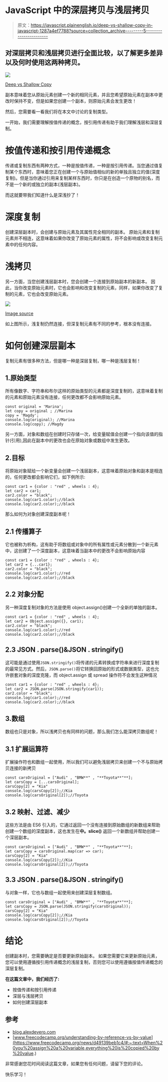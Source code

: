 # JavaScript 中的深层拷贝与浅层拷贝

> 原文：<https://javascript.plainenglish.io/deep-vs-shallow-copy-in-javascript-1287a4ef7788?source=collection_archive---------5----------------------->

## 对深层拷贝和浅层拷贝进行全面比较，以了解更多差异以及何时使用这两种拷贝。

![](img/fceae0ec28273565572d52dce47e037b.png)

[Deep vs Shallow Copy](https://blog.alexdevero.com/)

副本意味着您从原始元素创建一个新的相同元素，并且您希望原始元素在副本中更改时保持不变，但是如果您创建一个副本，则原始元素会发生更改！

然后，您需要看一看我们将在本文中讨论的复制类型。

一开始，我们需要理解按值传递的概念，按引用传递有助于我们理解浅层和深层复制。

# 按值传递和按引用传递概念

传递或复制东西有两种方式，一种是按值传递，一种是按引用传递。当您通过值复制某个东西时，意味着您正在创建一个与原始值相似的新的单独且独立的值(深度复制)。但是当你通过引用来复制某样东西时，你只是在创造一个原物的别名，而不是一个新的或独立的副本(浅层副本)。

而这就要带我们知道什么是深浅抄了！

# **深度复制**

创建深层副本时，会创建与原始元素及其属性完全相同的副本。
原始元素和复制元素并不相连，这意味着如果你改变了原始元素的属性，将不会影响或改变复制元素中的任何内容。

# 浅拷贝

另一方面，当您创建浅层副本时，您会创建一个连接到原始副本的新副本。
因此，当你改变原始元素时，它也会影响和改变复制的元素，同样，如果你改变了复制的元素，它也会改变原始元素。

![](img/f4194ceda93180c8e40c231e6cbf2b01.png)

[Image source](https://jojozhuang.github.io/programming/java-advanced-shallow-copy-vs-deep-copy)

如上图所示，浅复制仍然连接，但深复制元素有不同的参考，根本没有连接。

# 如何创建深层副本

复制元素有很多种方法，但是哪一种是深层复制，哪一种是浅层复制！

## 1.原始类型

所有像数字、字符串和布尔这样的原始类型的元素都是深度复制的，这意味着复制的元素和原始元素没有连接，任何更改都不会影响原始元素。

```
const original = 'Marina';
let copy = original ; //Marina
copy = 'Magdy';
console.log(original); //Marina
console.log(copy); //Magdy
```

另一方面，对象和数组在创建时只存储一次，给变量赋值会创建一个指向该值的指针(引用),因此在副本中的更改也会在原始对象或数组中发生更改。

## 2.目标

将原始对象赋给一个新变量会创建一个浅层副本，这意味着原始对象和副本是相连的，任何更改都会影响它们，如下例所示:

```
const car1 = {color : "red" , wheels : 4};
let car2 = car1;
car2.color = "black";
console.log(car1.color);//black
console.log(car2.color);//black
```

那么如何为对象创建深度副本呢！

## **2.1 传播算子**

它也被称为析构，这有助于将数组或对象中的所有属性或元素分散到一个新元素中，这创建了一个深度副本，这意味着当副本中的更改不会影响原始内容

```
const car1 = {color : "red" , wheels : 4};
let car2 = {...car1};
car2.color = "black";
console.log(car1.color);//red
console.log(car2.color);//black
```

## 2.2 对象分配

另一种深度复制对象的方法是使用 object.assign()创建一个全新的单独的副本。

```
const car1 = {color : "red" , wheels : 4};
let car2 = Object.assign({}, car1);
car2.color = "black";
console.log(car1.color);//red
console.log(car2.color);//black
```

## **2.3 JSON . parse()&JSON . stringify()**

这可能是通过使用`JSON.stringify()`将传递的元素转换成字符串来进行深度复制的最常见方式。然后，`JSON.parse()`将它转换回原始的形式或数据类型，这也允许嵌套对象的深度克隆，而 object.assign 或 spread 操作符不会发生这种情况

```
const car1 = {color : "red" , wheels : 4};
let car2 = JSON.parse(JSON.stringify(car1));
car2.color = "black";
console.log(car1.color);//red
console.log(car2.color);//black
```

## 3.数组

数组也只是对象，所以浅拷贝也有同样的问题，那么我们怎么能深拷贝数组呢！

## 3.1 扩展运算符

扩展操作符也和数组一起使用，所以我们可以避免浅层拷贝来创建一个不与原始拷贝连接的新拷贝

```
const carsOriginal = ["Audi" , "BMW**" , "**Toyota**"**];
let carsCopy = [...carsOriginal];
carsCopy[2] = "Kia"
console.log(carsCopy[2]);//Kia
console.log(carsOriginal[2]);//Toyota
```

## 3.2 映射、过滤、减少

这些方法是由 ES6 引入的，它通过返回一个没有连接到原始数组的新数组来帮助创建一个数组的深度副本，这也发生在**中。slice()** 返回一个新数组并帮助创建一个深层副本。

```
const carsOriginal = ["Audi" , "BMW**" , "**Toyota**"**];
let carsCopy = carsOriginal.map(car => car);
carsCopy[2] = "Kia"
console.log(carsCopy[2]);//Kia
console.log(carsOriginal[2]);//Toyota
```

## **3.3 JSON . parse()&JSON . stringify()**

与对象一样，它也与数组一起使用来创建深层复制数组。

```
const carsOriginal = ["Audi" , "BMW**" , "**Toyota**"**];
let carsCopy = JSON.parse(JSON.stringify(carsOriginal));
carsCopy[2] = "Kia"
console.log(carsCopy[2]);//Kia
console.log(carsOriginal[2]);//Toyota
```

# 结论

创建副本时，您需要确定是否要更新原始副本。
如果您需要它来更新原始元素，您可以使用遵循按引用传递概念的浅层复制，否则您可以使用遵循按值传递概念的深层复制。

**在这篇文章中，我们经历了:**

*   按值传递和按引用传递
*   深层与浅层拷贝
*   如何创建深层副本

## 参考

*   [blog.alexdevero.com](https://blog.alexdevero.com/shallow-deep-copy-in-javascript/#by-value-and-by-reference)
*   [www.freecodecamp.org/understanding-by-reference-vs-by-value](https://www.freecodecamp.org/news/d49139beb1c4/#:~:text=When%20you%20assign%20a%20variable,everything%20is%20copied%20by%20value.)

非常感谢您花时间阅读这篇文章，如果您有任何问题，请留下您的评论。

快乐学习！